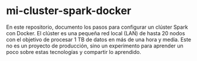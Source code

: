 # mi-cluster-spark-docker
En este repositorio, documento los pasos para configurar un clúster Spark con Docker. El clúster es una pequeña red local (LAN) de hasta 20 nodos con el objetivo de procesar 1 TB de datos en más de una hora y media. Este no es un proyecto de producción, sino un experimento para aprender un poco sobre estas tecnologías y compartir lo aprendido.
